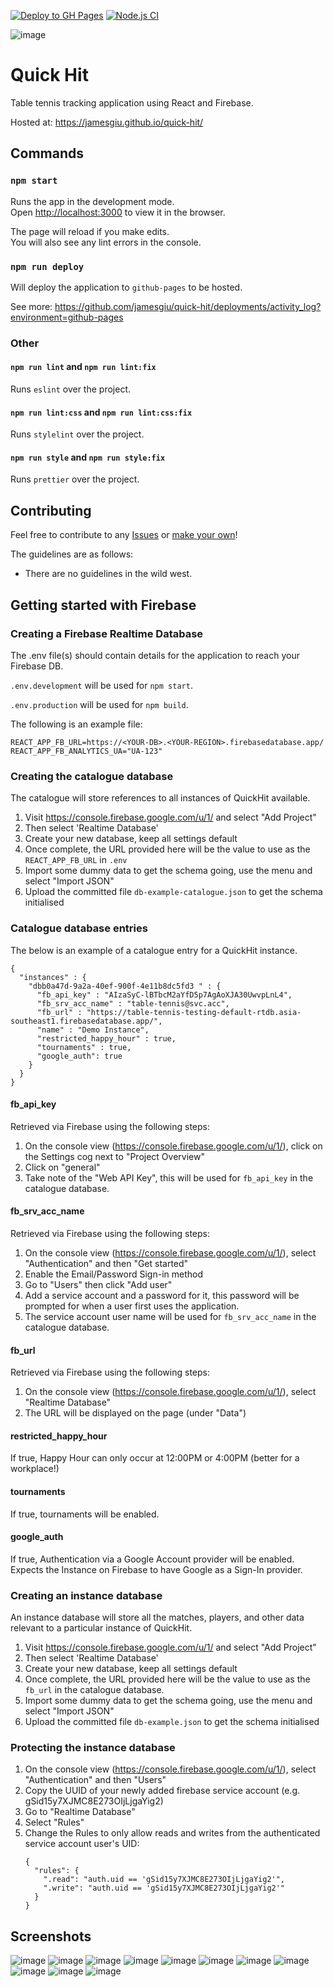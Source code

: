 [![Deploy to GH Pages](https://github.com/jamesgiu/quick-hit/actions/workflows/deploy.yml/badge.svg?branch=main)](https://github.com/jamesgiu/quick-hit/actions/workflows/deploy.yml)
[![Node.js CI](https://github.com/jamesgiu/quick-hit/actions/workflows/node.js.yml/badge.svg?branch=QH-32)](https://github.com/jamesgiu/quick-hit/actions/workflows/node.js.yml)

![image](https://user-images.githubusercontent.com/13777223/197453643-bb8ee2cb-d93f-4bb7-bb25-0ddec44cd147.png)

# Quick Hit

Table tennis tracking application using React and Firebase.

Hosted at: https://jamesgiu.github.io/quick-hit/

## Commands

### `npm start`

Runs the app in the development mode.\
Open [http://localhost:3000](http://localhost:3000) to view it in the browser.

The page will reload if you make edits.\
You will also see any lint errors in the console.

### `npm run deploy`

Will deploy the application to `github-pages` to be hosted.

See more: https://github.com/jamesgiu/quick-hit/deployments/activity_log?environment=github-pages

### Other
#### `npm run lint` and `npm run lint:fix`

Runs `eslint` over the project.

#### `npm run lint:css` and `npm run lint:css:fix` 

Runs `stylelint` over the project.

#### `npm run style` and `npm run style:fix`

Runs `prettier` over the project.

## Contributing

Feel free to contribute to any [Issues](https://github.com/jamesgiu/quick-hit/issues) or [make your own](https://github.com/jamesgiu/quick-hit/issues/new/choose)!

The guidelines are as follows:

- There are no guidelines in the wild west.

## Getting started with Firebase

### Creating a Firebase Realtime Database

The .env file(s) should contain details for the application to reach your Firebase DB.

`.env.development` will be used for `npm start`.

`.env.production` will be used for `npm build`.

The following is an example file:

```aidl
REACT_APP_FB_URL=https://<YOUR-DB>.<YOUR-REGION>.firebasedatabase.app/
REACT_APP_FB_ANALYTICS_UA="UA-123"
```

### Creating the catalogue database
The catalogue will store references to all instances of QuickHit available. 

1. Visit https://console.firebase.google.com/u/1/ and select "Add Project"
2. Then select 'Realtime Database'
3. Create your new database, keep all settings default
4. Once complete, the URL provided here will be the value to use as the `REACT_APP_FB_URL` in `.env`
5. Import some dummy data to get the schema going, use the menu and select "Import JSON"
6. Upload the committed file `db-example-catalogue.json` to get the schema initialised

### Catalogue database entries
The below is an example of a catalogue entry for a QuickHit instance.

```aidl
{
  "instances" : {
    "dbb0a47d-9a2a-40ef-900f-4e11b8dc5fd3 " : {
      "fb_api_key" : "AIzaSyC-lBTbcM2aYfD5p7AgAoXJA30UwvpLnL4",
      "fb_srv_acc_name" : "table-tennis@svc.acc",
      "fb_url" : "https://table-tennis-testing-default-rtdb.asia-southeast1.firebasedatabase.app/",
      "name" : "Demo Instance",
      "restricted_happy_hour" : true,
      "tournaments" : true,
      "google_auth": true
    }
  }
}

```
#### fb_api_key
Retrieved via Firebase using the following steps:
1. On the console view (https://console.firebase.google.com/u/1/), click on the Settings cog next to "Project Overview"
2. Click on "general"
3. Take note of the "Web API Key", this will be used for `fb_api_key` in the catalogue database.
#### fb_srv_acc_name
Retrieved via Firebase using the following steps:
1. On the console view (https://console.firebase.google.com/u/1/), select "Authentication" and then "Get started"
2. Enable the Email/Password Sign-in method
3. Go to "Users" then click "Add user"
4. Add a service account and a password for it, this password will be prompted for when a user first uses the application.
5. The service account user name will be used for `fb_srv_acc_name` in the catalogue database.
#### fb_url
Retrieved via Firebase using the following steps:
1. On the console view (https://console.firebase.google.com/u/1/), select "Realtime Database"
2. The URL will be displayed on the page (under "Data")
#### restricted_happy_hour
If true, Happy Hour can only occur at 12:00PM or 4:00PM (better for a workplace!)
#### tournaments
If true, tournaments will be enabled.
#### google_auth
If true, Authentication via a Google Account provider will be enabled. Expects the Instance on Firebase to have
Google as a Sign-In provider.

### Creating an instance database
An instance database will store all the matches, players, and other data relevant to a particular instance of QuickHit.

1. Visit https://console.firebase.google.com/u/1/ and select "Add Project"
2. Then select 'Realtime Database'
3. Create your new database, keep all settings default
4. Once complete, the URL provided here will be the value to use as the `fb_url` in the catalogue database.
5. Import some dummy data to get the schema going, use the menu and select "Import JSON"
6. Upload the committed file `db-example.json` to get the schema initialised

### Protecting the instance database

1. On the console view (https://console.firebase.google.com/u/1/), select "Authentication" and then "Users"
2. Copy the UUID of your newly added firebase service account (e.g. gSid15y7XJMC8E273OIjLjgaYig2)
3. Go to "Realtime Database"
4. Select "Rules"
5. Change the Rules to only allow reads and writes from the authenticated service account user's UID:
   ```aidl
   {
     "rules": {
       ".read": "auth.uid == 'gSid15y7XJMC8E273OIjLjgaYig2'",
       ".write": "auth.uid == 'gSid15y7XJMC8E273OIjLjgaYig2'"
     }
   }
   ```

## Screenshots

![image](https://user-images.githubusercontent.com/13777223/194062100-1b523f3b-0489-4629-9da4-fc537c01e4cd.png)
![image](https://user-images.githubusercontent.com/13777223/194063031-366e4014-06c0-4752-b32b-51be8c194612.png)
![image](https://user-images.githubusercontent.com/13777223/194063062-51fc1675-cf55-47c1-b4eb-7f16adb8e1bb.png)
![image](https://user-images.githubusercontent.com/13777223/194062177-ecc6a84b-273a-454f-a6ef-b428392bf01f.png)
![image](https://user-images.githubusercontent.com/13777223/194062252-bb7dc3be-55e1-447d-9eee-786c8ec3830c.png)
![image](https://user-images.githubusercontent.com/13777223/194062306-f8a06d28-012c-4fba-900f-2f712001792d.png)
![image](https://user-images.githubusercontent.com/13777223/194062377-75e81c28-3be9-4e58-8bc9-fd21f2918631.png)
![image](https://user-images.githubusercontent.com/13777223/194062418-f4116d65-f51b-4197-b11a-27414e5d7cd7.png)
![image](https://user-images.githubusercontent.com/13777223/194062441-6764e263-f718-436b-a53f-137db6fc791f.png)
![image](https://user-images.githubusercontent.com/13777223/194062500-ca9bcd6e-b128-4fba-a6e9-f84d65de356d.png)
![image](https://user-images.githubusercontent.com/13777223/194062560-d2bf41d9-07c9-4373-a97e-accee91a6a2b.png)







